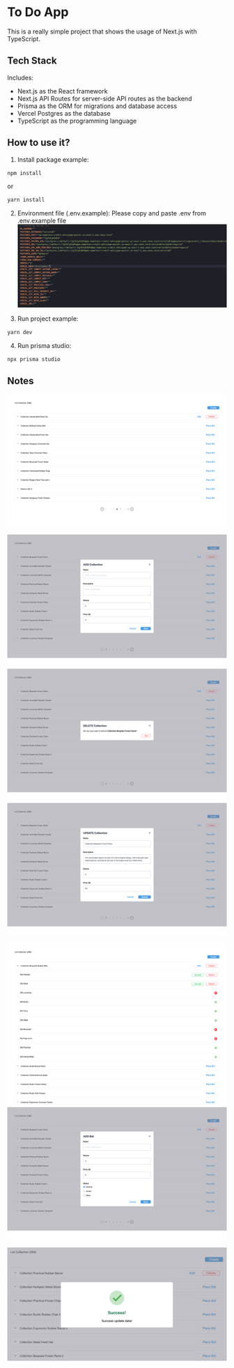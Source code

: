 # To Do App

This is a really simple project that shows the usage of Next.js with TypeScript.

## Tech Stack

Includes:

- Next.js as the React framework
- Next.js API Routes for server-side API routes as the backend
- Prisma as the ORM for migrations and database access
- Vercel Postgres as the database
- TypeScript as the programming language

## How to use it?

1. Install package example:

```bash
npm install
```

or

```bash
yarn install
```


2. Environment file (.env.example):
Please copy and paste .env from .env.example file
![Env](https://github.com/anieswindi/bid-aps/blob/main/public/env.png)



3. Run project example:
```bash
yarn dev
```


4. Run prisma studio:
```bash
npx prisma studio
```



## Notes

![Home Page](https://github.com/anieswindi/bid-aps/blob/main/public/home.png)


![Add Collection](https://github.com/anieswindi/bid-aps/blob/main/public/add_collection.png)
![Delete Collection](https://github.com/anieswindi/bid-aps/blob/main/public/delete_collection.png)
![Update Collection](https://github.com/anieswindi/bid-aps/blob/main/public/update_collection.png)


![List Bid](https://github.com/anieswindi/bid-aps/blob/main/public/list_bid.png)
![Add Bid/Place Bid](https://github.com/anieswindi/bid-aps/blob/main/public/add_bid.png)



![Success Update Data Popup (Add,Update,Delete)](https://github.com/anieswindi/bid-aps/blob/main/public/success_update.png)

